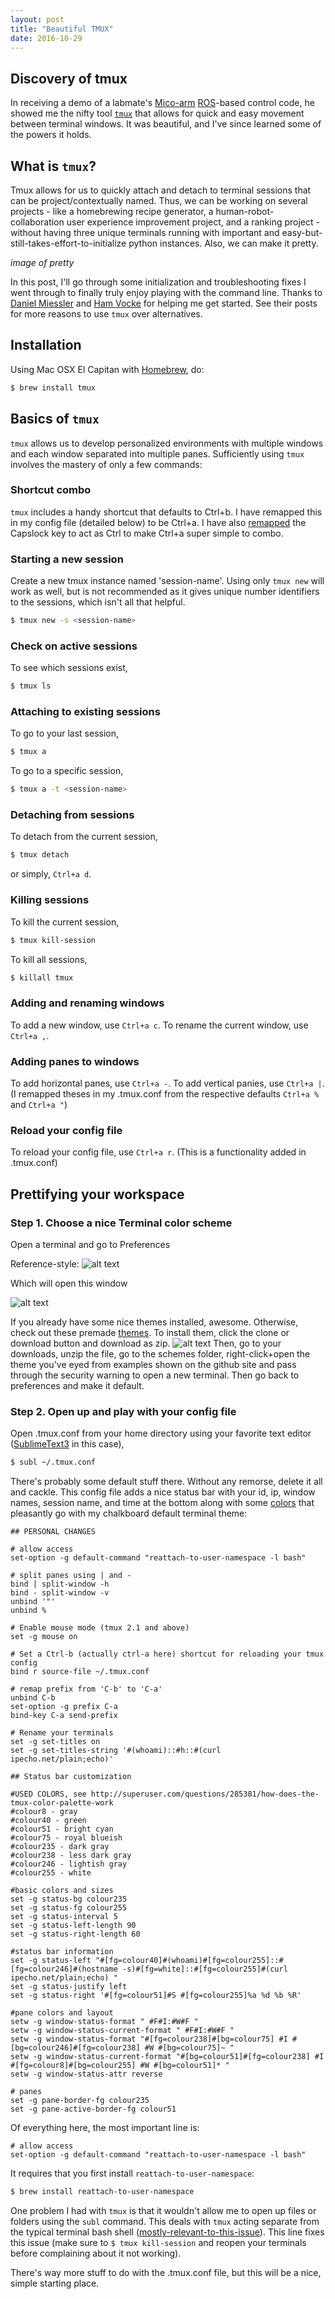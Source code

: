 ```yaml
---
layout: post
title: "Beautiful TMUX"
date: 2016-10-29
---
```


[Preferences-img]: https://github.com/jvahala/jvahala.github.io/tree/master/_posts/images/20161029/tmux-terminal-preferences.png "Preferences"
[Themes-img]: https://github.com/jvahala/jvahala.github.io/tree/master/_posts/images/20161029/tmux-download-terminal-themes.png "Themes"
[Profile-img]: https://github.com/jvahala/jvahala.github.io/tree/master/_posts/images/20161029/tmux-terminal-profile-screen.png "Profile"


## Discovery of tmux 

In receiving a demo of a labmate's [Mico-arm](http://www.robotnik.eu/robotics-arms/kinova-mico-arm/) [ROS](http://wiki.ros.org/Robots/MICO)-based control code, he showed me the nifty tool [`tmux`](https://tmux.github.io/) that allows for quick and easy movement between terminal windows. It was beautiful, and I've since learned some of the powers it holds. 

## What is `tmux`? 

Tmux allows for us to quickly attach and detach to terminal sessions that can be project/contextually named. Thus, we can be working on several projects - like a homebrewing recipe generator, a human-robot-collaboration user experience improvement project, and a ranking project - without having three unique terminals running with important and easy-but-still-takes-effort-to-initialize python instances. Also, we can make it pretty. 

*image of pretty* 

In this post, I'll go through some initialization and troubleshooting fixes I went through to finally truly enjoy playing with the command line. Thanks to [Daniel Miessler](https://danielmiessler.com/study/tmux/#gs.gLmbnDs) and [Ham Vocke](http://www.hamvocke.com/blog/a-guide-to-customizing-your-tmux-conf/) for helping me get started. See their posts for more reasons to use `tmux` over alternatives. 

## Installation

Using Mac OSX El Capitan with [Homebrew](http://brew.sh/), do: 

```bash
$ brew install tmux
```

## Basics of `tmux` 

`tmux` allows us to develop personalized environments with multiple windows and each window separated into multiple panes. Sufficiently using `tmux` involves the mastery of only a few commands: 

### Shortcut combo
`tmux` includes a handy shortcut that defaults to Ctrl+b. I have remapped this in my config file (detailed below) to be Ctrl+a. I have also [remapped](https://coderwall.com/p/cq_lkg/remapping-caps-lock-key-to-something-more-natural-on-mac-os-x) the Capslock key to act as Ctrl to make Ctrl+a super simple to combo. 

### Starting a new session
Create a new tmux instance named 'session-name'. Using only `tmux new` will work as well, but is not recommended as it gives unique number identifiers to the sessions, which isn't all that helpful. 

```bash
$ tmux new -s <session-name>
```

### Check on active sessions
To see which sessions exist, 

```bash
$ tmux ls
```

### Attaching to existing sessions
To go to your last session, 

```bash
$ tmux a
```
To go to a specific session, 

```bash
$ tmux a -t <session-name>
```

### Detaching from sessions 
To detach from the current session, 

```bash
$ tmux detach
```
or simply, `Ctrl+a d`. 

### Killing sessions 
To kill the current session, 

```bash
$ tmux kill-session
```

To kill all sessions, 

```bash
$ killall tmux
```

### Adding and renaming windows 
To add a new window, use `Ctrl+a c`.
To rename the current window, use `Ctrl+a ,`. 

### Adding panes to windows
To add horizontal panes, use `Ctrl+a -`.
To add vertical panies, use `Ctrl+a |`. 
(I remapped theses in my .tmux.conf from the respective defaults `Ctrl+a %` and `Ctrl+a "`) 

### Reload your config file 
To reload your config file, use `Ctrl+a r`. (This is a functionality added in .tmux.conf)

## Prettifying your workspace

### Step 1. Choose a nice Terminal color scheme
Open a terminal and go to Preferences


Reference-style: 
![alt text][Preferences-img]

Which will open this window

![alt text][Profile-img]

If you already have some nice themes installed, awesome. Otherwise, check out these premade [themes](https://github.com/lysyi3m/osx-terminal-themes). To install them, click the clone or download button and download as zip. 
![alt text][Themes-img]
Then, go to your downloads, unzip the file, go to the schemes folder, right-click+open the theme you've eyed from examples shown on the github site and pass through the security warning to open a new terminal. Then go back to preferences and make it default. 

### Step 2. Open up and play with your config file
Open .tmux.conf from your home directory using your favorite text editor ([SublimeText3](https://www.sublimetext.com/) in this case), 

```bash
$ subl ~/.tmux.conf
```
There's probably some default stuff there. Without any remorse, delete it all and cackle. This config file adds a nice status bar with your id, ip, window names, session name, and time at the bottom along with some [colors](http://superuser.com/questions/285381/how-does-the-tmux-color-palette-work) that pleasantly go with my chalkboard default terminal theme: 

```
## PERSONAL CHANGES

# allow access 
set-option -g default-command "reattach-to-user-namespace -l bash"

# split panes using | and -
bind | split-window -h
bind - split-window -v
unbind '"'
unbind %

# Enable mouse mode (tmux 2.1 and above)
set -g mouse on

# Set a Ctrl-b (actually ctrl-a here) shortcut for reloading your tmux config
bind r source-file ~/.tmux.conf

# remap prefix from 'C-b' to 'C-a'
unbind C-b
set-option -g prefix C-a
bind-key C-a send-prefix

# Rename your terminals
set -g set-titles on
set -g set-titles-string '#(whoami)::#h::#(curl ipecho.net/plain;echo)'

## Status bar customization

#USED COLORS, see http://superuser.com/questions/285381/how-does-the-tmux-color-palette-work
#colour8 - gray 
#colour40 - green
#colour51 - bright cyan
#colour75 - royal blueish 
#colour235 - dark gray
#colour238 - less dark gray
#colour246 - lightish gray
#colour255 - white

#basic colors and sizes
set -g status-bg colour235
set -g status-fg colour255
set -g status-interval 5
set -g status-left-length 90
set -g status-right-length 60

#status bar information 
set -g status-left "#[fg=colour40]#(whoami)#[fg=colour255]::#[fg=colour246]#(hostname -s)#[fg=white]::#[fg=colour255]#(curl ipecho.net/plain;echo) "
set -g status-justify left
set -g status-right '#[fg=colour51]#S #[fg=colour255]%a %d %b %R'

#pane colors and layout 
setw -g window-status-format " #F#I:#W#F "
setw -g window-status-current-format " #F#I:#W#F "
setw -g window-status-format "#[fg=colour238]#[bg=colour75] #I #[bg=colour246]#[fg=colour238] #W #[bg=colour75]~ "
setw -g window-status-current-format "#[bg=colour51]#[fg=colour238] #I #[fg=colour8]#[bg=colour255] #W #[bg=colour51]* "
setw -g window-status-attr reverse

# panes
set -g pane-border-fg colour235
set -g pane-active-border-fg colour51

```

Of everything here, the most important line is: 

```
# allow access 
set-option -g default-command "reattach-to-user-namespace -l bash"
```

It requires that you first install `reattach-to-user-namespace`: 

```bash
$ brew install reattach-to-user-namespace
```

One problem I had with `tmux` is that it wouldn't allow me to open up files or folders using the `subl` command. This deals with `tmux` acting separate from the typical terminal bash shell ([mostly-relevant-to-this-issue](https://github.com/ChrisJohnsen/tmux-MacOSX-pasteboard)). This line fixes this issue (make sure to ```$ tmux kill-session``` and reopen your terminals before complaining about it not working). 

There's way more stuff to do with the .tmux.conf file, but this will be a nice, simple starting place. 
